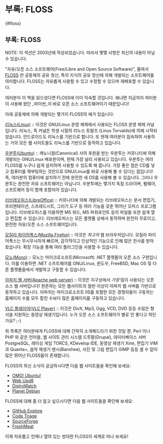 # 부록: FLOSS

{\#floss}

## 부록: FLOSS

NOTE: 이 섹션은 2003년에 작성되었습니다. 따라서 몇몇 사항은 최신의 내용이 아닐 수 있습니다.

"자유/오픈 소스 소프트웨어\(Free/Libre and Open Source Software\)", 줄여서 [FLOSS](http://en.wikipedia.org/wiki/FLOSS) 란 공동체의 공유 정신, 특히 지식의 공유 정신에 의해 개발되는 소프트웨어를 의미합니다. FLOSS는 자유롭게 사용할 수 있고 수정할 수 있으며 재배포할 수 있습니다.

여러분이 이 책을 읽으셨다면 FLOSS에 이미 익숙할 것입니다. 왜냐면 지금까지 여러분이 사용해 왔던 _파이썬_이 바로 오픈 소스 소프트웨어이기 때문입니다!

아래 공동체에 의해 개발되는 몇가지 FLOSS의 예가 있습니다:

[리눅스\(Linux\)](http://www.kernel.org) :: 이것은 GNU/Linux 운영 체제에서 사용되는 FLOSS 운영 체제 커널입니다. 리눅스, 즉 커널은 학생 시절의 리누스 토발즈 \(Linus Torvalds\)에 의해 시작되었습니다. 안드로이드도 리눅스를 기반으로 합니다. 또 현재 여러분이 접속하여 사용하는 거의 모든 웹 사이트들도 리눅스를 기반으로 동작하고 있습니다.

[우분투\(Ubuntu\)](http://www.ubuntu.com) :: 캐노니컬\(Canonical\) 사의 후원을 받는 우분투는 커뮤니티에 의해 개발되는 GNU/Linux 배포판이며, 현재 가장 널리 사용되고 있습니다. 우분투는 여러 FLOSS를 누구나 쉽게 설치하여 사용할 수 있도록 해 줍니다. 가장 좋은 점은 CD를 넣고 컴퓨터를 재부팅하는 것만으로 GNU/Linux를 바로 사용해 볼 수 있다는 점입니다! 즉, 여러분의 컴퓨터에 설치하기 전에 완전한 새 OS를 사용해 볼 수 있습니다. 그러나 우분투는 완전한 자유 소프트웨어는 아닙니다. 우분투에는 몇가지 독점 드라이버, 펌웨어, 소프트웨어 등이 함께 포함되어 있습니다.

[리브레오피스\(LibreOffice\)](http://www.libreoffice.org/) :: 커뮤니티에 의해 개발되는 리브레오피스는 문서 편집기, 프리젠테이션, 스프레드시트, 그리기 도구 등 여러 기능을 갖춘 뛰어난 오피스 프로그램입니다. 리브레오피스를 이용하면 MS 워드, MS 파워포인트 등의 파일들 또한 쉽게 열고 편집할 수 있습니다. 리브레오피스는 모든 플랫폼 상에서 동작하며 완전히 무료이고, 완전한 자유/오픈 소스 소프트웨어입니다.

[모질라 파이어폭스\(Mozilla Firefox\)](http://www.mozilla.org/products/firefox) :: 이것은 _최고의_ 웹 브라우저입니다. 모질라 파이어폭스는 무시무시하게 빠르며, 감각적이고 인상적인 기능으로 인해 많은 찬사를 받아 왔습니다. 확장 기능을 통해 여러 플러그인을 사용할 수 있습니다.

[모노\(Mono\)](http://www.mono-project.com) :: 모노는 마이크로소프트\(Microsoft\) .NET 플랫폼의 오픈 소스 구현입니다. 이를 이용하면 .NET 소프트웨어를 GNU/Linux, 윈도우, FreeBSD, Mac OS 및 다른 플랫폼들에서 개발하고 구동할 수 있습니다.

[아파치 웹 서버\(Apache web server\)](http://httpd.apache.org) :: 이것은 지구상에서 _가장_ 많이 사용되는 오픈 소스 웹 서버입니다! 현존하는 모든 웹사이트의 절반 이상이 아파치 웹 서버를 기반으로 동작하고 있습니다. 아파치는 마이크로소프트 IIS를 포함한 모든 경쟁자들이 구동하는 홈페이지 수를 모두 합친 수보다 많은 홈페이지를 구동하고 있습니다.

[VLC 플레이어\(VLC Player\)](http://www.videolan.org/vlc/) :: 이것은 DivX, Mp3, Ogg, VCD, DVD 등등 수많은 형식을 지원하는 동영상 재생기입니다. 누가 오픈 소스 소프트웨어가 별로 안 좋다고 하던가요? ;-\)

위 목록은 여러분에게 FLOSS에 대해 간략히 소개해드리기 위한 것일 뿐, Perl 이나 PHP 와 같은 언어들, 웹 사이트 관리 시스템 드루팔\(Drupal\), 데이터베이스 서버 PostgreSQL, 레이싱 게임 TORCS, KDevelop IDE, 동영상 재생기 Xine, 편집기 VIM 과 Quanta+, 음악 재생기 밴시\(Banshee\), 사진 및 그림 편집기 GIMP 등등 셀 수 없이 많은 뛰어난 FLOSS들이 존재합니다.

FLOSS의 최신 소식이 궁금하시다면 다음 웹 사이트들을 확인해 보세요:

* [OMG! Ubuntu!](http://www.omgubuntu.co.uk/)
* [Web Upd8](http://www.webupd8.org/)
* [DistroWatch](http://www.distrowatch.com)
* [Planet Debian](http://planet.debian.org/)

FLOSS에 대해 좀 더 알고 싶으시다면 다음 웹 사이트들을 확인해 보세요:

* [GitHub Explore](http://github.com/explore)
* [Code Triage](http://www.codetriage.com/)
* [SourceForge](http://www.sourceforge.net)
* [FreshMeat](http://www.freshmeat.net)

이제 자유롭고 언제나 열려 있는 방대한 FLOSS의 세계로 떠나 보세요!

